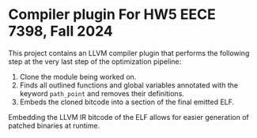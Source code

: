# Compiler plugin For HW5 EECE 7398, Fall 2024

This project contains an LLVM compiler plugin that performs the following step at the very
last step of the optimization pipeline:

1. Clone the module being worked on.
2. Finds all outlined functions and global variables annotated with the keyword `path_point` and removes 
their definitions.
3. Embeds the cloned bitcode into a section of the final emitted ELF.

Embedding the LLVM IR bitcode of the ELF allows for easier generation of patched binaries at runtime.
